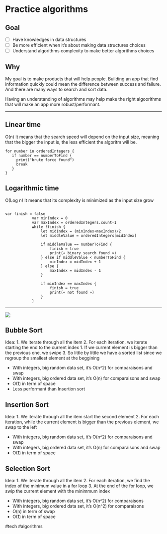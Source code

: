 # Practice algorithms
## Goal
- [ ] Have knowledges in data structures
- [ ] Be more efficient when it’s about making data structures choices
- [ ] Understand algorithms complexity to make better algorithms choices

## Why
My goal is to make products that will help people. Building an app that find information quickly could mean the difference between success and failure.
And there are many ways to search and sort data.

Having an understanding of algorithms may help make the right algoorithms that will make an app more robust/performant.

- - - -

## Linear time
O(n)
It means that the search speed will depend on the input size, meaning that the bigger the input is, the less efficient the algoritm will be.
```for number in orderedIntegers {
   if number == numberToFind {
     print("brute force found")
     break
   }
}````

## Logarithmic time
O(Log n)
It means that its complexity is minimized as the input size grow
```var finish = false
            var minIndex = 0
            var maxIndex = orderedIntegers.count-1
            while !finish {
                let midIndex = (minIndex+maxIndex)/2
                let middleValue = orderedIntegers[midIndex]
                
                if middleValue == numberToFind {
                    finish = true
                    print(« binary search found »)
                } else if middleValue < numberToFind {
                    minIndex = midIndex + 1
                } else {
                    maxIndex = midIndex - 1
                }
                
                if minIndex == maxIndex {
                    finish = true
                    print(« not found »)
                }
            }
```

- - - -
![](README/page12image7631664.png) 

## Bubble Sort
Idea: 
	1. We iterate through all the item
	2. For each iteration, we iterate starting the end to the current index
		1. If we current element is bigger than the previous one, we swipe
	3. So little by little we have a sorted list since we regroup the smallest element at the beggining

* With integers, big random data set, it’s O(n^2) for comparaisons and swap
* With integers, big ordered data set, it’s O(n) for comparaisons and swap
* O(1) in term of space
* Less performant than Insertion sort

## Insertion Sort
Idea: 
	1. We iterate through all the item start the second element
	2. For each iteration, while the current element is bigger than the previous element, we swap to the left

* With integers, big random data set, it’s O(n^2) for comparaisons and swap
* With integers, big ordered data set, it’s O(n) for comparaisons and swap
* O(1) in term of space

## Selection Sort
Idea: 
	1. We iterate through all the item
	2. For each iteration, we find the index of the minimum value in a for loop
	3. At the end of the for loop, we swip the current element with the minimmum index
* With integers, big random data set, it’s O(n^2) for comparaisons 
* With integers, big ordered data set, it’s O(n^2) for comparaisons 
* O(n) in term of swap
* O(1) in term of space

#tech #algorithms
